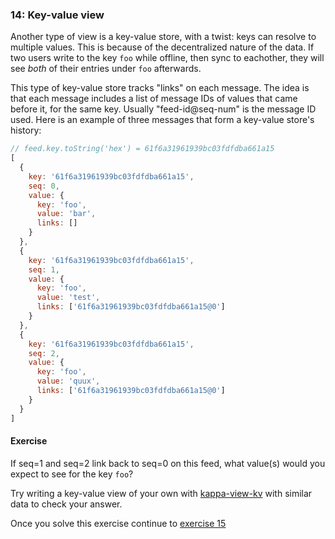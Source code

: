 ### 14: Key-value view

Another type of view is a key-value store, with a twist: keys can resolve to multiple values. This is because of the decentralized nature of the data. If two users write to the key `foo` while offline, then sync to eachother, they will see *both* of their entries under `foo` afterwards.

This type of key-value store tracks "links" on each message. The idea is that each message includes a list of message IDs of values that came before it, for the same key. Usually "feed-id@seq-num" is the message ID used. Here is an example of three messages that form a key-value store's history:

```js
// feed.key.toString('hex') = 61f6a31961939bc03fdfdba661a15
[
  {
    key: '61f6a31961939bc03fdfdba661a15',
    seq: 0,
    value: {
      key: 'foo',
      value: 'bar',
      links: []
    }
  },
  {
    key: '61f6a31961939bc03fdfdba661a15',
    seq: 1,
    value: {
      key: 'foo',
      value: 'test',
      links: ['61f6a31961939bc03fdfdba661a15@0']
    }
  },
  {
    key: '61f6a31961939bc03fdfdba661a15',
    seq: 2,
    value: {
      key: 'foo',
      value: 'quux',
      links: ['61f6a31961939bc03fdfdba661a15@0']
    }
  }
]
```

#### Exercise

If seq=1 and seq=2 link back to seq=0 on this feed, what value(s) would you expect to see for the key `foo`?

Try writing a key-value view of your own with [kappa-view-kv](https://github.com/noffle/kappa-view-kv) with similar data to check your answer.

Once you solve this exercise continue to [exercise 15](15.md)
